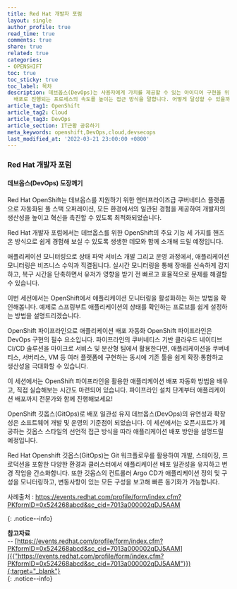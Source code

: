 ```yaml
---
title: Red Hat 개발자 포럼 
layout: single
author_profile: true
read_time: true
comments: true
share: true
related: true
categories:
- OPENSHIFT
toc: true
toc_sticky: true
toc_label: 목차
description: 데브옵스(DevOps)는 사용자에게 가치를 제공할 수 있는 아이디어 구현을 위해 운영 환경에서 개발, 
  배포로 진행되는 프로세스의 속도를 높이는 접근 방식을 말합니다. 어떻게 달성할 수 있을까요?
article_tag1: OpenShift
article_tag2: Cloud
article_tag3: DevOps
article_section: IT근황 공유하기
meta_keywords: openshift,DevOps,cloud,devsecops
last_modified_at: '2022-03-21 23:00:00 +0800'
---
```



### Red Hat 개발자 포럼 
#### 데브옵스(DevOps) 도장깨기 

Red Hat OpenShift는 데브옵스를 지원하기 위한 엔터프라이즈급 쿠버네티스 플랫폼으로 자동화된 풀 스택 오퍼레이션, 모든 환경에서의 일관된 경험을 제공하여 개발자의 생산성을 높이고 혁신을 촉진할 수 있도록 최적화되었습니다.

Red Hat 개발자 포럼에서는 데브옵스를 위한 OpenShift의 주요 기능 세 가지를 핸즈온 방식으로 쉽게 경험해 보실 수 있도록 생생한 데모와 함께 소개해 드릴 예정입니다.

애플리케이션 모니터링으로 상태 파악 
서비스 개발 그리고 운영 과정에서, 애플리케이션 모니터링은 비즈니스 수익과 직결됩니다. 실시간 모니터링을 통해 장애를 신속하게 감지하고, 복구 시간을 단축하면서 유저가 영향을 받기 전 빠르고 효율적으로 문제를 해결할 수 있습니다.

이번 세션에서는 OpenShift에서 애플리케이션 모니터링을 활성화하는 하는 방법을 확인해봅니다. 예제로 스프링부트 애플리케이션의 상태를 확인하는 프로브를 쉽게 설정하는 방법을 설명드리겠습니다.

OpenShift 파이프라인으로 애플리케이션 배포 자동화
OpenShift 파이프라인은 DevOps 구현의 필수 요소입니다. 파이프라인의 쿠버네티스 기반 클라우드 네이티브 CI/CD 솔루션을 마이크로 서비스 및 분산형 팀에서 활용한다면, 애플리케이션을 쿠버네티스, 서버리스, VM 등 여러 플랫폼에 구현하는 동시에 기존 툴을 쉽게 확장∙통합하고 생산성을 극대화할 수 있습니다.

이 세션에서는 OpenShift 파이프라인을 활용한 애플리케이션 배포 자동화 방법을 배우고, 직접 실습해보는 시간도 마련되어 있습니다. 파이프라인 설치 단계부터 애플리케이션 배포까지 전문가와 함께 진행해보세요!

OpenShift 깃옵스(GitOps)로 배포 일관성 유지
데브옵스(DevOps)의 유연성과 확장성은 소프트웨어 개발 및 운영의 기준점이 되었습니다.
이 세션에서는 오픈시프트가 제공하는 깃옵스 스타일의 선언적 접근 방식을 따라 애플리케이션 배포 방안을 설명드릴 예정입니다.

Red Hat Openshift 깃옵스(GitOps)는 Git 워크플로우를 활용하여 개발, 스테이징, 프로덕션을 포함한 다양한 환경과 클러스터에서 애플리케이션 배포 일관성을 유지하고 변경 작업을 간소화합니다. 또한 깃옵스의 컨트롤러 Argo CD가 애플리케이션 정의 및 구성을 모니터링하고, 변동사항이 있는 모든 구성을 보고해 빠른 동기화가 가능합니다.



사례출처 : https://events.redhat.com/profile/form/index.cfm?PKformID=0x524268abcd&sc_cid=7013a000002qDJ5AAM

{: .notice--info}

**참고자료** <br>
-- [https://events.redhat.com/profile/form/index.cfm?PKformID=0x524268abcd&sc_cid=7013a000002qDJ5AAM]({{"https://events.redhat.com/profile/form/index.cfm?PKformID=0x524268abcd&sc_cid=7013a000002qDJ5AAM"}}){:target="_blank"} <br>
{: .notice--info}


